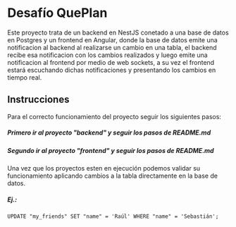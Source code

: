 # Desafío QuePlan

Este proyecto trata de un backend en NestJS conetado a una base de datos en Postgres y un frontend en Angular, donde la base de datos emite una notificacion al backend al realizarse un cambio en una tabla, el backend recibe esa notificacion con los cambios realizados y luego emite una notificacion al frontend por medio de web sockets, a su vez el frontend estará escuchando dichas notificaciones y presentando los cambios en tiempo real.

## Instrucciones
Para el correcto funcionamiento del proyecto seguir los siguientes pasos:

##### Primero ir al proyecto "backend" y seguir los pasos de README.md

##### Segundo ir al proyecto "frontend" y seguir los pasos de README.md

Una vez que los proyectos esten en ejecución podemos validar su funcionamiento aplicando cambios a la tabla directamente en la base de datos.

##### Ej.: 
```UPDATE "my_friends" SET "name" = 'Raúl' WHERE "name" = 'Sebastián';```

